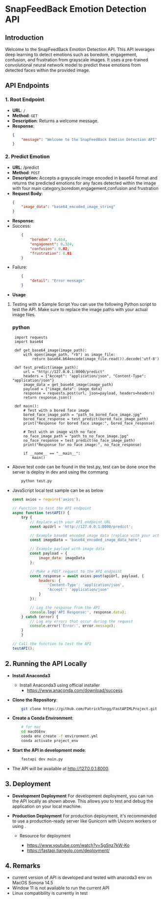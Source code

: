 # SnapFeedBack Emotion Detection API

## Introduction

Welcome to the SnapFeedBack Emotion Detection API. This API leverages deep learning to detect emotions such as boredom, engagement, confusion, and frustration from grayscale images. It uses a pre-trained convolutional neural network model to predict these emotions from detected faces within the provided image.

## API Endpoints

### 1. Root Endpoint

- **URL**: `/`
- **Method**: `GET`
- **Description**: Returns a welcome message.
- **Response**:
  ```json
  {
      "message": "Welcome to the SnapFeedBack Emotion Detection API"
  }
### 2. Predict Emotion
- **URL**: /predict
- **Method**: `POST`
- **Description:** Accepts a grayscale image encoded in base64 format and returns the predicted emotions for any faces detected within the image with four main category,boredom,engagement,confusion and frustration
- **Request Body**:
    ```json
    {
        "image_data": "base64_encoded_image_string"
    }
- **Response**:
- Success:
    ```json
        {
            "boredom": 0.654,
            "engagement": 0.324,
            "confusion": 0.02,
            "frustration": 0.01
        }
- Failure:
    ```json
        {
            "detail": "Error message"
        }
- **Usage**
1. Testing with a Sample Script
You can use the following Python script to test the API. Make sure to replace the image paths with your actual image files.

    ### python
    
        import requests
        import base64
        
        def get_base64_image(image_path):
            with open(image_path, "rb") as image_file:
                return base64.b64encode(image_file.read()).decode('utf-8')
        
        def test_predict(image_path):
            url = "http://127.0.0.1:8000/predict"
            headers = {"Accept": "application/json", "Content-Type": "application/json"}
            image_data = get_base64_image(image_path)
            payload = {"image_data": image_data}
            response = requests.post(url, json=payload, headers=headers)
            return response.json()
        
        def main():
            # Test with a bored face image
            bored_face_image_path = "path_to_bored_face_image.jpg"
            bored_face_response = test_predict(bored_face_image_path)
            print("Response for bored face image:", bored_face_response)
        
            # Test with an image with no face
            no_face_image_path = "path_to_no_face_image.jpg"
            no_face_response = test_predict(no_face_image_path)
            print("Response for no face image:", no_face_response)
    
            if __name__ == "__main__":
                main()
                
- Above test code can be found in the test.py, test can be done once the server is deploy in dev and using the commang
    ```bash
        python test.py
- JavaScript local test sample can be as below
    ```javascript
    const axios = require('axios');

    // Function to test the API endpoint
    async function testAPI() {
        try {
            // Replace with your API endpoint URL
            const apiUrl = 'http://127.0.0.1:8000/predict';
    
            // Example base64 encoded image data (replace with your actual image data)
            const imageData = 'base64_encoded_image_data_here';
    
            // Example payload with image data
            const payload = {
                image_data: imageData
            };
    
            // Make a POST request to the API endpoint
            const response = await axios.post(apiUrl, payload, {
                headers: {
                    'Content-Type': 'application/json',
                    'Accept': 'application/json'
                }
            });
    
            // Log the response from the API
            console.log('API Response:', response.data);
        } catch (error) {
            // Log any errors that occur during the request
            console.error('Error:', error.message);
        }
        }
    
    // Call the function to test the API
    testAPI();

## 2. Running the API Locally
- **Install Anaconda3**
  - Install Anaconda3 using official installer
    - https://www.anaconda.com/download/success
- **Clone the Repository**:
    ```bash
        git clone https://github.com/PatrickTongg/FastAPIMLProject.git
- **Create a Conda Environment**:
    ```bash
        # for mac
        cd macOSEnv
        conda env create -f environment.yml
        conda activate project_env
- **Start the API in development mode**:

    ```bash
        fastapi dev main.py
- The API will be available at http://127.0.0.1:8000.


## 3. Deployment
- **Development Deployment**
    For development deployment, you can run the API locally  as shown above. This allows you to test and debug the application on your local machine.

- **Production Deployment**
For production deployment, it's recommended to use a production-ready server like Gunicorn with Uvicorn workers or using .
  - Resource for deployment

    - https://www.youtube.com/watch?v=SgSnz7kW-Ko
    - https://fastapi.tiangolo.com/deployment/

## 4. Remarks
- current version of API is developed and tested with anacoda3 env on MacOS Sonona 14.5 
- Window 11 is not available to run the current API
- Linux compatibility is currently in test
